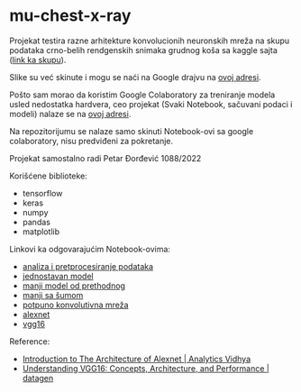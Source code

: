 # mu-chest-x-ray

Projekat testira razne arhitekture konvolucionih neuronskih mreža na
skupu podataka crno-belih rendgenskih snimaka grudnog koša sa kaggle sajta ([link ka skupu](https://www.kaggle.com/datasets/paultimothymooney/chest-xray-pneumonia)).

Slike su već skinute i mogu se naći na Google drajvu na [ovoj adresi](https://drive.google.com/drive/folders/11dYMiRJGWQBm9R-RhRcIsXQHhXNQNavH?usp=drive_link).

Pošto sam morao da koristim Google Colaboratory za treniranje modela usled nedostatka hardvera, ceo projekat (Svaki Notebook, sačuvani podaci i modeli) nalaze se na [ovoj adresi](https://drive.google.com/drive/folders/1lyoUvf1tIdcL9ir_DTBZ9V6tgEDKUpcb?usp=drive_link).

Na repozitorijumu se nalaze samo skinuti Notebook-ovi sa google colaboratory, nisu predviđeni za pokretanje.

Projekat samostalno radi Petar Đorđević 1088/2022

Korišćene biblioteke:
- tensorflow
- keras
- numpy
- pandas
- matplotlib

Linkovi ka odgovarajućim Notebook-ovima:
- [analiza i pretprocesiranje podataka](https://colab.research.google.com/drive/1kYCvDYCTRXri8uAo31QbRxygu7qmnPDr?usp=sharing)
- [jednostavan model](https://colab.research.google.com/drive/1k875iRdiVcQgofLd0wWjAg0lGp0H8Kgu?usp=sharing)
- [manji model od prethodnog](https://colab.research.google.com/drive/16ulrVoqDEFsTZnA0DXipncZVWQ5wLtTC?usp=drive_link)
- [manji sa šumom](https://colab.research.google.com/drive/1OZn3sQnSJtRR2T63PiLzqRr6YGP6uMXf?usp=drive_link)
- [potpuno konvolutivna mreža](https://colab.research.google.com/drive/1GiM4WDhNDb516Ghox7PawPzZ6Sn6Q85o?usp=drive_link)
- [alexnet](https://colab.research.google.com/drive/1WstB98S1yDEAdOiq9vryDVVbZtWIAvKK?usp=drive_link)
- [vgg16](https://colab.research.google.com/drive/1LfaVNv3ltNBeAvMBu2Phk1NbX-zwXhwQ?usp=drive_link)

Reference:
 - [Introduction to The Architecture of Alexnet | Analytics Vidhya](https://www.analyticsvidhya.com/blog/2021/03/introduction-to-the-architecture-of-alexnet/)
 - [Understanding VGG16: Concepts, Architecture, and Performance | datagen](https://datagen.tech/guides/computer-vision/vgg16/#)